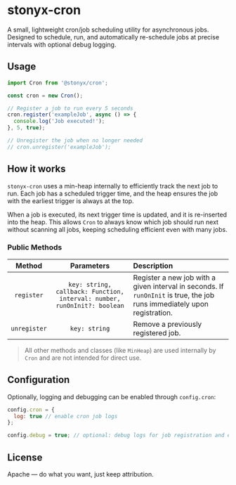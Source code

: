 # stonyx-cron

A small, lightweight cron/job scheduling utility for asynchronous jobs. Designed to schedule, run, and automatically re-schedule jobs at precise intervals with optional debug logging.

## Usage

```js
import Cron from '@stonyx/cron';

const cron = new Cron();

// Register a job to run every 5 seconds
cron.register('exampleJob', async () => {
  console.log('Job executed!');
}, 5, true);

// Unregister the job when no longer needed
// cron.unregister('exampleJob');
```

## How it works

`stonyx-cron` uses a min-heap internally to efficiently track the next job to run. Each job has a scheduled trigger time, and the heap ensures the job with the earliest trigger is always at the top.  

When a job is executed, its next trigger time is updated, and it is re-inserted into the heap. This allows `Cron` to always know which job should run next without scanning all jobs, keeping scheduling efficient even with many jobs.


### Public Methods

|    Method    |                                Parameters                                | Description                                                                                                              |
| :----------: | :----------------------------------------------------------------------: | :----------------------------------------------------------------------------------------------------------------------- |
|  `register`  | `key: string, callback: Function, interval: number, runOnInit?: boolean` | Register a new job with a given interval in seconds. If `runOnInit` is true, the job runs immediately upon registration. |
| `unregister` |                               `key: string`                              | Remove a previously registered job.                                                                                      |

> All other methods and classes (like `MinHeap`) are used internally by `Cron` and are not intended for direct use.

## Configuration

Optionally, logging and debugging can be enabled through `config.cron`:

```js
config.cron = {
  log: true // enable cron job logs
};

config.debug = true; // optional: debug logs for job registration and execution
```

## License

Apache — do what you want, just keep attribution.

